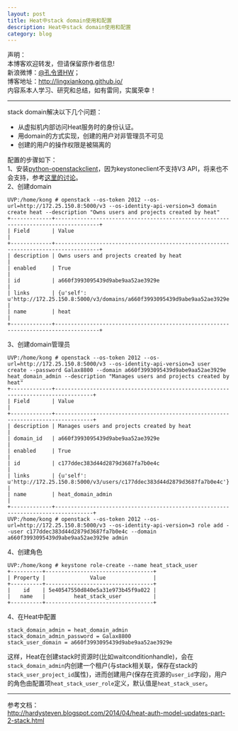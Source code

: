 ```yaml
---
layout: post
title: Heat中stack domain使用和配置
description: Heat中stack domain使用和配置
category: blog
---
```


声明：  
本博客欢迎转发，但请保留原作者信息!  
新浪微博：[@孔令贤HW](http://weibo.com/lingxiankong)；   
博客地址：<http://lingxiankong.github.io/>  
内容系本人学习、研究和总结，如有雷同，实属荣幸！

---

stack domain解决以下几个问题：

* 从虚拟机内部访问Heat服务时的身份认证。
* 用domain的方式实现，创建的用户对非管理员不可见
* 创建的用户的操作权限是被隔离的

配置的步骤如下：  
1、安装[python-openstackclient](https://pypi.python.org/pypi/python-openstackclient/0.3.1)，因为keystoneclient不支持V3 API，将来也不会支持，参考[这里的讨论](http://openstack.markmail.org/thread/72oj2b3mattwgj3i#query:+page:1+mid:ekirymxxcqdubku2+state:results)。  
2、创建domain  

    UVP:/home/kong # openstack --os-token 2012 --os-url=http://172.25.150.8:5000/v3 --os-identity-api-version=3 domain create heat --description "Owns users and projects created by heat"
    +-------------+------------------------------------------------------------------------------------+
    | Field       | Value                                                                              |
    +-------------+------------------------------------------------------------------------------------+
    | description | Owns users and projects created by heat                                            |
    | enabled     | True                                                                               |
    | id          | a660f3993095439d9abe9aa52ae3929e                                                   |
    | links       | {u'self': u'http://172.25.150.8:5000/v3/domains/a660f3993095439d9abe9aa52ae3929e'} |
    | name        | heat                                                                               |
    +-------------+------------------------------------------------------------------------------------+

3、创建domain管理员

    UVP:/home/kong # openstack --os-token 2012 --os-url=http://172.25.150.8:5000/v3 --os-identity-api-version=3 user create --password Galax8800 --domain a660f3993095439d9abe9aa52ae3929e heat_domain_admin --description "Manages users and projects created by heat"
    +-------------+----------------------------------------------------------------------------------+
    | Field       | Value                                                                            |
    +-------------+----------------------------------------------------------------------------------+
    | description | Manages users and projects created by heat                                       |
    | domain_id   | a660f3993095439d9abe9aa52ae3929e                                                 |
    | enabled     | True                                                                             |
    | id          | c177ddec383d44d2879d3687fa7b0e4c                                                 |
    | links       | {u'self': u'http://172.25.150.8:5000/v3/users/c177ddec383d44d2879d3687fa7b0e4c'} |
    | name        | heat_domain_admin                                                                |
    +-------------+----------------------------------------------------------------------------------+
    UVP:/home/kong # openstack --os-token 2012 --os-url=http://172.25.150.8:5000/v3 --os-identity-api-version=3 role add --user c177ddec383d44d2879d3687fa7b0e4c --domain a660f3993095439d9abe9aa52ae3929e admin
    
4、创建角色

    UVP:/home/kong # keystone role-create --name heat_stack_user
    +----------+----------------------------------+
    | Property |              Value               |
    +----------+----------------------------------+
    |    id    | 5e40547550d840e5a31e973b45f9a022 |
    |   name   |         heat_stack_user          |
    +----------+----------------------------------+

4、在Heat中配置  

    stack_domain_admin = heat_domain_admin
    stack_domain_admin_password = Galax8800
    stack_user_domain = a660f3993095439d9abe9aa52ae3929e

这样，Heat在创建stack时资源时(比如waitconditionhandle)，会在`stack_domain_admin`内创建一个租户(与stack相关联，保存在stack的`stack_user_project_id`属性)，进而创建用户(保存在资源的`user_id`字段)，用户的角色由配置项`heat_stack_user_role`定义，默认值是`heat_stack_user`。

----------
参考文档：  
<http://hardysteven.blogspot.com/2014/04/heat-auth-model-updates-part-2-stack.html>